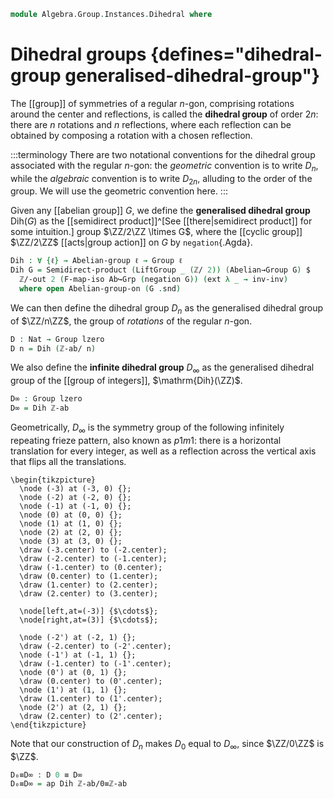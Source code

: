 <!--
```agda
open import Algebra.Group.Instances.Integers
open import Algebra.Group.Instances.Cyclic
open import Algebra.Group.Semidirect
open import Algebra.Group.Cat.Base
open import Algebra.Group.Action
open import Algebra.Group.Ab

open import Cat.Functor.Base
open import Cat.Prelude
```
-->

```agda
module Algebra.Group.Instances.Dihedral where
```

# Dihedral groups {defines="dihedral-group generalised-dihedral-group"}

The [[group]] of symmetries of a regular $n$-gon, comprising rotations
around the center and reflections, is called the **dihedral group**
of order $2n$: there are $n$ rotations and $n$ reflections, where
each reflection can be obtained by composing a rotation with a chosen
reflection.

:::terminology
There are two notational conventions for the dihedral group associated
with the regular $n$-gon: the _geometric_ convention is to write $D_n$,
while the _algebraic_ convention is to write $D_{2n}$, alluding to the
order of the group. We will use the geometric convention here.
:::

Given any [[abelian group]] $G$, we define the **generalised dihedral
group** $\mathrm{Dih}(G)$ as the [[semidirect product]]^[See
[[there|semidirect product]] for some intuition.] group $\ZZ/2\ZZ \ltimes
G$, where the [[cyclic group]] $\ZZ/2\ZZ$ [[acts|group action]] on $G$
by `negation`{.Agda}.

```agda
Dih : ∀ {ℓ} → Abelian-group ℓ → Group ℓ
Dih G = Semidirect-product (LiftGroup _ (ℤ/ 2)) (Abelian→Group G) $
  ℤ/-out 2 (F-map-iso Ab↪Grp (negation G)) (ext λ _ → inv-inv)
  where open Abelian-group-on (G .snd)
```

We can then define the dihedral group $D_n$ as the generalised dihedral
group of $\ZZ/n\ZZ$, the group of _rotations_ of the regular $n$-gon.

```agda
D : Nat → Group lzero
D n = Dih (ℤ-ab/ n)
```

We also define the **infinite dihedral group** $D_\infty$ as the
generalised dihedral group of the [[group of integers]],
$\mathrm{Dih}(\ZZ)$.

```agda
D∞ : Group lzero
D∞ = Dih ℤ-ab
```

Geometrically, $D_\infty$ is the symmetry group of the following
infinitely repeating frieze pattern, also known as $p1m1$: there is
a horizontal translation for every integer, as well as a reflection
across the vertical axis that flips all the translations.

```{.quiver}
\begin{tikzpicture}
  \node (-3) at (-3, 0) {};
  \node (-2) at (-2, 0) {};
  \node (-1) at (-1, 0) {};
  \node (0) at (0, 0) {};
  \node (1) at (1, 0) {};
  \node (2) at (2, 0) {};
  \node (3) at (3, 0) {};
  \draw (-3.center) to (-2.center);
  \draw (-2.center) to (-1.center);
  \draw (-1.center) to (0.center);
  \draw (0.center) to (1.center);
  \draw (1.center) to (2.center);
  \draw (2.center) to (3.center);

  \node[left,at=(-3)] {$\cdots$};
  \node[right,at=(3)] {$\cdots$};

  \node (-2') at (-2, 1) {};
  \draw (-2.center) to (-2'.center);
  \node (-1') at (-1, 1) {};
  \draw (-1.center) to (-1'.center);
  \node (0') at (0, 1) {};
  \draw (0.center) to (0'.center);
  \node (1') at (1, 1) {};
  \draw (1.center) to (1'.center);
  \node (2') at (2, 1) {};
  \draw (2.center) to (2'.center);
\end{tikzpicture}
```

Note that our construction of $D_n$ makes $D_0$ equal to $D_\infty$,
since $\ZZ/0\ZZ$ is $\ZZ$.

```agda
D₀≡D∞ : D 0 ≡ D∞
D₀≡D∞ = ap Dih ℤ-ab/0≡ℤ-ab
```
